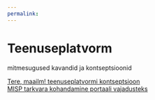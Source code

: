 ```yaml
---
permalink: 
---
```


# Teenuseplatvorm

mitmesugused kavandid ja kontseptsioonid

[Tere, maailm! teenuseplatvormi kontseptsioon](Hello)<br>
[MISP tarkvara kohandamine portaali vajadusteks](MISP)

